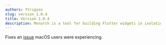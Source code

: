 ```yaml
---
authors: ftrigoso
slug: version_1.0.4
title: Version 1.0.4
description: Monarch is a tool for building Flutter widgets in isolation. It makes it easy to build, test and debug complex UIs.
---
```


Fixes an [issue](https://github.com/Dropsource/monarch/issues/15) macOS users were experiencing.
